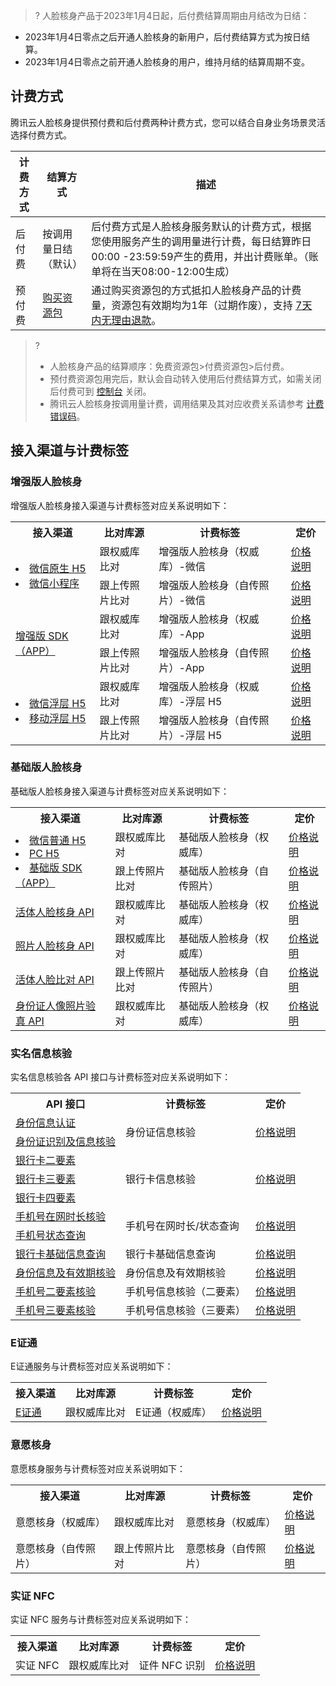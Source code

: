 >? 人脸核身产品于2023年1月4日起，后付费结算周期由月结改为日结：
- 2023年1月4日零点之后开通人脸核身的新用户，后付费结算方式为按日结算。
- 2023年1月4日零点之前开通人脸核身的用户，维持月结的结算周期不变。


## 计费方式

腾讯云人脸核身提供预付费和后付费两种计费方式，您可以结合自身业务场景灵活选择付费方式。 

|   计费方式| 结算方式 |描述  | 
|-----------|-------|-------|
|后付费| 按调用量日结（默认） |后付费方式是人脸核身服务默认的计费方式，根据您使用服务产生的调用量进行计费，每日结算昨日00:00 -23:59:59产生的费用，并出计费账单。（账单将在当天08:00-12:00生成） |
|预付费|[购买资源包](https://buy.cloud.tencent.com/iai_faceid)|通过购买资源包的方式抵扣人脸核身产品的计费量，资源包有效期均为1年（过期作废），支持 [7天内无理由退款](https://cloud.tencent.com/document/product/1007/31008)。|

>?
>- 人脸核身产品的结算顺序：免费资源包>付费资源包>后付费。
>- 预付费资源包用完后，默认会自动转入使用后付费结算方式，如需关闭后付费可到 [控制台](https://console.cloud.tencent.com/faceid/settings) 关闭。
>- 腾讯云人脸核身按调用量计费，调用结果及其对应收费关系请参考 [计费错误码](https://cloud.tencent.com/document/product/1007/48021)。

## 接入渠道与计费标签

### 增强版人脸核身
增强版人脸核身接入渠道与计费标签对应关系说明如下：

<table>
<tr>
<th>接入渠道</th>
<th>比对库源</th>
<th>计费标签</th>
<th>定价</th>
</tr>
<tr>
<td rowspan =2>
<li><a href="https://cloud.tencent.com/document/product/1007/42656">微信原生 H5</a></li><li><a href="https://cloud.tencent.com/document/product/1007/31071">微信小程序</a></li>
</td>
<td>跟权威库比对</td>
<td>增强版人脸核身（权威库）-微信</td>
<td><a href="https://cloud.tencent.com/document/product/1007/56804#.E5.A2.9E.E5.BC.BA.E7.89.88.E4.BA.BA.E8.84.B8.E6.A0.B8.E8.BA.AB.E4.BB.B7.E6.A0.BC.E8.AF.B4.E6.98.8E">价格说明</a></td>        
</tr>
<tr>
<td>跟上传照片比对</td>
<td>增强版人脸核身（自传照片）-微信</td>
<td><a href="https://cloud.tencent.com/document/product/1007/56804#.E5.A2.9E.E5.BC.BA.E7.89.88.E4.BA.BA.E8.84.B8.E6.A0.B8.E8.BA.AB.E4.BB.B7.E6.A0.BC.E8.AF.B4.E6.98.8E">价格说明</a></td> 
</tr>
<tr>
<td rowspan =2><a href="https://cloud.tencent.com/document/product/1007/57617">增强版 SDK（APP）</a>
</td>
<td>跟权威库比对</td>
<td>增强版人脸核身（权威库）-App</td>
<td><a href="https://cloud.tencent.com/document/product/1007/56804#.E5.A2.9E.E5.BC.BA.E7.89.88.E4.BA.BA.E8.84.B8.E6.A0.B8.E8.BA.AB.E4.BB.B7.E6.A0.BC.E8.AF.B4.E6.98.8E">价格说明</a></td> 
</tr>
<tr>
<td>跟上传照片比对</td><td>增强版人脸核身（自传照片）-App</td>
<td><a href="https://cloud.tencent.com/document/product/1007/56804#.E5.A2.9E.E5.BC.BA.E7.89.88.E4.BA.BA.E8.84.B8.E6.A0.B8.E8.BA.AB.E4.BB.B7.E6.A0.BC.E8.AF.B4.E6.98.8E">价格说明</a></td> 
</tr>
<tr>
<td rowspan =2><li><a href="https://cloud.tencent.com/document/product/1007/78124">微信浮层 H5</li><li><a href="https://cloud.tencent.com/document/product/1007/61072">移动浮层 H5</a></td>
<td>跟权威库比对</td>
<td>增强版人脸核身（权威库）-浮层 H5</td>
<td><a href="https://cloud.tencent.com/document/product/1007/56804#.E5.A2.9E.E5.BC.BA.E7.89.88.E4.BA.BA.E8.84.B8.E6.A0.B8.E8.BA.AB.E4.BB.B7.E6.A0.BC.E8.AF.B4.E6.98.8E">价格说明</a></td> 
</tr>
<tr>
<td>跟上传照片比对</td><td>增强版人脸核身（自传照片）-浮层 H5</td>
<td><a href="https://cloud.tencent.com/document/product/1007/56804#.E5.A2.9E.E5.BC.BA.E7.89.88.E4.BA.BA.E8.84.B8.E6.A0.B8.E8.BA.AB.E4.BB.B7.E6.A0.BC.E8.AF.B4.E6.98.8E">价格说明</a></td> 
</tr>
</table>

### 基础版人脸核身

基础版人脸核身接入渠道与计费标签对应关系说明如下：

<table>
    <tr>
        <th>接入渠道</th>
				<th>比对库源</th>
        <th>计费标签</th>
			<th>定价</th>
    </tr>
    <tr>
        <td rowspan =2>
				<li><a href="https://cloud.tencent.com/document/product/1007/42656">微信普通 H5</a></li><li><a href="https://cloud.tencent.com/document/product/1007/35893">PC H5</a></li><li><a href="https://cloud.tencent.com/document/product/1007/35866">基础版 SDK（APP）</a></li>
				</td>
				<td>跟权威库比对</td>
			 <td>基础版人脸核身（权威库）</td>
			 	<td><a href="https://cloud.tencent.com/document/product/1007/56804#.E5.9F.BA.E7.A1.80.E7.89.88.E4.BA.BA.E8.84.B8.E6.A0.B8.E8.BA.AB.E4.BB.B7.E6.A0.BC.E8.AF.B4.E6.98.8E">价格说明</a></td>       
    </tr>
		   <tr>
			 <td>跟上传照片比对</td>
			 <td>基础版人脸核身（自传照片）</td>
			 <td><a href="https://cloud.tencent.com/document/product/1007/56804#.E5.9F.BA.E7.A1.80.E7.89.88.E4.BA.BA.E8.84.B8.E6.A0.B8.E8.BA.AB.E4.BB.B7.E6.A0.BC.E8.AF.B4.E6.98.8E">价格说明</a></td> 
			  </tr>
			   <tr>
                   <td><a href="https://cloud.tencent.com/document/product/1007/31818">活体人脸核身 API</a>
				</td>
				<td>跟权威库比对</td><td>基础版人脸核身（权威库）</td>
						 	<td><a href="https://cloud.tencent.com/document/product/1007/56804#.E5.9F.BA.E7.A1.80.E7.89.88.E4.BA.BA.E8.84.B8.E6.A0.B8.E8.BA.AB.E4.BB.B7.E6.A0.BC.E8.AF.B4.E6.98.8E">价格说明</a></td> 
    </tr>
		   <tr>
			 <td><a href="https://cloud.tencent.com/document/product/1007/31820">照片人脸核身 API</a></td>
			 <td>跟权威库比对</td><td>基础版人脸核身（权威库）</td>
			 	<td><a href="https://cloud.tencent.com/document/product/1007/56804#.E5.9F.BA.E7.A1.80.E7.89.88.E4.BA.BA.E8.84.B8.E6.A0.B8.E8.BA.AB.E4.BB.B7.E6.A0.BC.E8.AF.B4.E6.98.8E">价格说明</a></td> 
			  </tr>
    <tr>
			 <td><a href="https://cloud.tencent.com/document/product/1007/31819">活体人脸比对 API</a></td><td>跟上传照片比对</td>
			 <td>基础版人脸核身（自传照片）</td>
			 	<td><a href="https://cloud.tencent.com/document/product/1007/56804#.E5.9F.BA.E7.A1.80.E7.89.88.E4.BA.BA.E8.84.B8.E6.A0.B8.E8.BA.AB.E4.BB.B7.E6.A0.BC.E8.AF.B4.E6.98.8E">价格说明</a></td> 
			  </tr>
				    <tr>
			 <td><a href="https://cloud.tencent.com/document/product/1007/47276">身份证人像照片验真 API</a></td><td>跟权威库比对</td>
			 <td>基础版人脸核身（权威库）</td>
			 	<td><a href="https://cloud.tencent.com/document/product/1007/56804#.E5.9F.BA.E7.A1.80.E7.89.88.E4.BA.BA.E8.84.B8.E6.A0.B8.E8.BA.AB.E4.BB.B7.E6.A0.BC.E8.AF.B4.E6.98.8E">价格说明</a></td> 
			  </tr>
</table>





### 实名信息核验

实名信息核验各 API 接口与计费标签对应关系说明如下：

<table>
    <tr>
        <th> API 接口</th>
        <th>计费标签</th>
			<th>定价</th>
    </tr>	 
				 <tr>
			 <td><a href="https://cloud.tencent.com/document/product/1007/33188">身份信息认证</a></td>
			 <td rowspan =2>身份证信息核验</td>
			 			 	<td rowspan =2><a href="https://cloud.tencent.com/document/product/1007/56804#.E5.AE.9E.E5.90.8D.E4.BF.A1.E6.81.AF.E6.A0.B8.E9.AA.8C.E4.BB.B7.E6.A0.BC.E8.AF.B4.E6.98.8E">价格说明</a></td>
			  </tr>
				<tr>
			 <td><a href="https://cloud.tencent.com/document/product/1007/37980">身份证识别及信息核验</a></td>
			  </tr>
					 <tr>
			 <td><a href="https://cloud.tencent.com/document/product/1007/35776">银行卡二要素</a></td>
			 <td rowspan =3>银行卡信息核验</td>
<td rowspan =3><a href="https://cloud.tencent.com/document/product/1007/56804#.E5.AE.9E.E5.90.8D.E4.BF.A1.E6.81.AF.E6.A0.B8.E9.AA.8C.E4.BB.B7.E6.A0.BC.E8.AF.B4.E6.98.8E">价格说明</a></td>
			  </tr>
				 <tr>
			 <td><a href="https://cloud.tencent.com/document/product/1007/33848">银行卡三要素</a></td>
			  </tr>
				<tr>
			 <td><a href="https://cloud.tencent.com/document/product/1007/35775">银行卡四要素</a></td>
			  </tr>
				<tr>
			 <td><a href="https://cloud.tencent.com/document/product/1007/40546">手机号在网时长核验</a></td>
			  <td rowspan =2>手机号在网时长/状态查询</td>
<td rowspan =2><a href="https://cloud.tencent.com/document/product/1007/56804#.E5.AE.9E.E5.90.8D.E4.BF.A1.E6.81.AF.E6.A0.B8.E9.AA.8C.E4.BB.B7.E6.A0.BC.E8.AF.B4.E6.98.8E">价格说明</a></td>
			  </tr>
			 <tr>
			 <td><a href="https://cloud.tencent.com/document/product/1007/40545">手机号状态查询</a></td>
			  </tr>
				<tr>
			 <td><a href="https://cloud.tencent.com/document/product/1007/47837">银行卡基础信息查询</a></td>
			 <td>银行卡基础信息查询</td>
<td><a href="https://cloud.tencent.com/document/product/1007/56804#.E5.AE.9E.E5.90.8D.E4.BF.A1.E6.81.AF.E6.A0.B8.E9.AA.8C.E4.BB.B7.E6.A0.BC.E8.AF.B4.E6.98.8E">价格说明</a></td>
			  </tr>
				<tr>
			 <td><a href="https://cloud.tencent.com/document/product/1007/60075">身份信息及有效期核验</a></td>
			 <td>身份信息及有效期核验</td>
<td><a href="https://cloud.tencent.com/document/product/1007/56804#.E5.AE.9E.E5.90.8D.E4.BF.A1.E6.81.AF.E6.A0.B8.E9.AA.8C.E4.BB.B7.E6.A0.BC.E8.AF.B4.E6.98.8E">价格说明</a></td>
			  </tr>
	<tr>
			 <td><a href="https://cloud.tencent.com/document/product/1007/50364">手机号二要素核验</a></td>
			 <td>手机号信息核验（二要素）</td>
<td><a href="https://cloud.tencent.com/document/product/1007/56804#.E5.AE.9E.E5.90.8D.E4.BF.A1.E6.81.AF.E6.A0.B8.E9.AA.8C.E4.BB.B7.E6.A0.BC.E8.AF.B4.E6.98.8E">价格说明</a></td>
			  </tr>
				<tr>
			 <td><a href="https://cloud.tencent.com/document/product/1007/39765">手机号三要素核验</a></td>
			 <td> 手机号信息核验（三要素）</td>
<td><a href="https://cloud.tencent.com/document/product/1007/56804#.E5.AE.9E.E5.90.8D.E4.BF.A1.E6.81.AF.E6.A0.B8.E9.AA.8C.E4.BB.B7.E6.A0.BC.E8.AF.B4.E6.98.8E">价格说明</a></td>
			  </tr>			
</table>


### E证通

E证通服务与计费标签对应关系说明如下：

<table>
    <tr>
        <th>接入渠道</th>
				<th>比对库源</th>
        <th>计费标签</th>
			<th>定价</th>
    </tr>
			   <tr>
                   <td ><a href="https://cloud.tencent.com/document/product/1007/54116">E证通</a>
				</td>
				<td>跟权威库比对</td>
				<td>E证通（权威库）</td>
<td><a href="https://cloud.tencent.com/document/product/1007/56804#e.E8.AF.81.E9.80.9A.E4.BB.B7.E6.A0.BC.E8.AF.B4.E6.98.8E">价格说明</a></td>
    </tr>
</table>

### 意愿核身

意愿核身服务与计费标签对应关系说明如下：

<table>
    <tr>
        <th>接入渠道</th>
				<th>比对库源</th>
        <th>计费标签</th>
			<th>定价</th>
    </tr>
			   <tr>
                   <td>意愿核身（权威库）</a>
				</td>
				<td>跟权威库比对</td>
				<td>意愿核身（权威库）</td>
<td><a href="https://cloud.tencent.com/document/product/1007/56804#.E6.84.8F.E6.84.BF.E6.A0.B8.E8.BA.AB.E4.BB.B7.E6.A0.BC.E8.AF.B4.E6.98.8E">价格说明</a></td>
    </tr>
		 <tr>
                   <td>意愿核身（自传照片）</a>
				</td>
				<td>跟上传照片比对</td>
				<td>意愿核身（自传照片）</td>
<td><a href="https://cloud.tencent.com/document/product/1007/56804#.E6.84.8F.E6.84.BF.E6.A0.B8.E8.BA.AB.E4.BB.B7.E6.A0.BC.E8.AF.B4.E6.98.8E">价格说明</a></td>
    </tr>
</table>

### 实证 NFC

实证 NFC 服务与计费标签对应关系说明如下：

<table>
    <tr>
        <th>接入渠道</th>
				<th>比对库源</th>
        <th>计费标签</th>
			<th>定价</th>
    </tr>
			   <tr>
                   <td>实证 NFC</a>
				</td>
				<td>跟权威库比对</td>
				<td>证件 NFC 识别</td>
<td><a href="https://cloud.tencent.com/document/product/1007/56804#.E5.AE.9E.E8.AF.81-nfc-.E4.BB.B7.E6.A0.BC.E8.AF.B4.E6.98.8E">价格说明</a></td>
    </tr>
</table>

